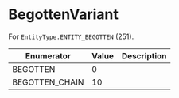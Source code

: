 # BegottenVariant

For `EntityType.ENTITY_BEGOTTEN` (251). 

| Enumerator | Value | Description |
| - | - | - |
| BEGOTTEN | 0 |  |
| BEGOTTEN_CHAIN | 10 |  |
